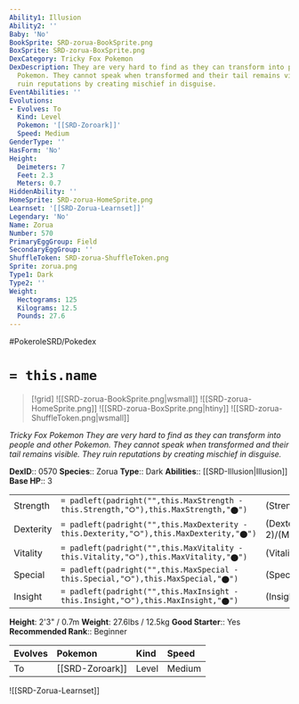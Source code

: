 ```yaml
---
Ability1: Illusion
Ability2: ''
Baby: 'No'
BookSprite: SRD-zorua-BookSprite.png
BoxSprite: SRD-zorua-BoxSprite.png
DexCategory: Tricky Fox Pokemon
DexDescription: They are very hard to find as they can transform into people and other
  Pokemon. They cannot speak when transformed and their tail remains visible. They
  ruin reputations by creating mischief in disguise.
EventAbilities: ''
Evolutions:
- Evolves: To
  Kind: Level
  Pokemon: '[[SRD-Zoroark]]'
  Speed: Medium
GenderType: ''
HasForm: 'No'
Height:
  Deimeters: 7
  Feet: 2.3
  Meters: 0.7
HiddenAbility: ''
HomeSprite: SRD-zorua-HomeSprite.png
Learnset: '[[SRD-Zorua-Learnset]]'
Legendary: 'No'
Name: Zorua
Number: 570
PrimaryEggGroup: Field
SecondaryEggGroup: ''
ShuffleToken: SRD-zorua-ShuffleToken.png
Sprite: zorua.png
Type1: Dark
Type2: ''
Weight:
  Hectograms: 125
  Kilograms: 12.5
  Pounds: 27.6
---
```


#PokeroleSRD/Pokedex

# `= this.name`

> [!grid]
> ![[SRD-zorua-BookSprite.png|wsmall]]
> ![[SRD-zorua-HomeSprite.png]]
> ![[SRD-zorua-BoxSprite.png|htiny]]
> ![[SRD-zorua-ShuffleToken.png|wsmall]]


*Tricky Fox Pokemon*
*They are very hard to find as they can transform into people and other Pokemon. They cannot speak when transformed and their tail remains visible. They ruin reputations by creating mischief in disguise.*

**DexID**:: 0570
**Species**:: Zorua
**Type**:: Dark
**Abilities**:: [[SRD-Illusion|Illusion]]
**Base HP**:: 3

|           |                                                                                        |                                          |
| --------- | -------------------------------------------------------------------------------------- | ---------------------------------------- |
| Strength  | `= padleft(padright("",this.MaxStrength - this.Strength,"⭘"),this.MaxStrength,"⬤")`    | (Strength::2)/(MaxStrength::4)   |
| Dexterity | `= padleft(padright("",this.MaxDexterity - this.Dexterity,"⭘"),this.MaxDexterity,"⬤")` | (Dexterity:: 2)/(MaxDexterity::4) |
| Vitality  | `= padleft(padright("",this.MaxVitality - this.Vitality,"⭘"),this.MaxVitality,"⬤")`    | (Vitality::1)/(MaxVitality::3)   |
| Special   | `= padleft(padright("",this.MaxSpecial - this.Special,"⭘"),this.MaxSpecial,"⬤")`       | (Special::2)/(MaxSpecial::5)     |
| Insight   | `= padleft(padright("",this.MaxInsight - this.Insight,"⭘"),this.MaxInsight,"⬤")`       | (Insight::1)/(MaxInsight::3)     |

**Height**: 2'3" / 0.7m
**Weight**: 27.6lbs / 12.5kg
**Good Starter**:: Yes
**Recommended Rank**:: Beginner

| Evolves   | Pokemon         | Kind   | Speed   |
|:----------|:----------------|:-------|:--------|
| To        | [[SRD-Zoroark]] | Level  | Medium  |

![[SRD-Zorua-Learnset]]